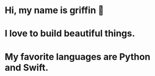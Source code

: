 # Hi, my name is griffin 👋

# I love to build beautiful things.

# My favorite languages are Python and Swift.
